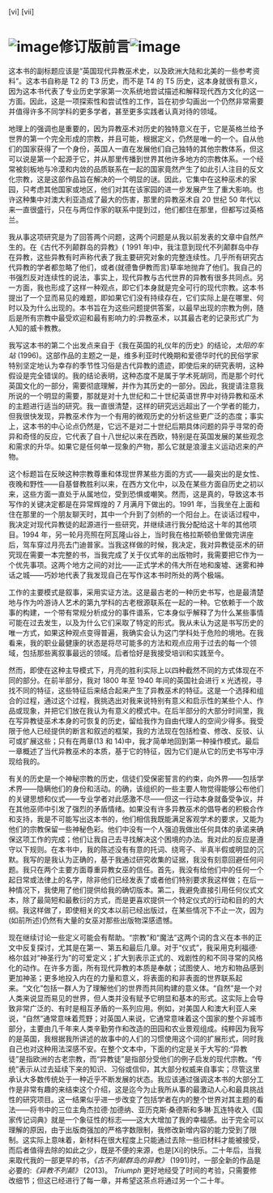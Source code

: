 

[vi] [vii]

# ![image](images/common1.gif)修订版前言![image](images/common2.gif)

这本书的副标题应该是“英国现代异教巫术史，以及欧洲大陆和北美的一些参考资料”。这本书自称是 T2 的 T3 历史，而不是 T4 的 T5 历史，这本身就很有意义，因为这本书代表了专业历史学家第一次系统地尝试描述和解释现代西方文化的这一方面。因此，这是一项探索性和尝试性的工作，旨在初步勾画出一个仍然非常需要并值得许多不同学科的更多学者，甚至更多实践者认真对待的领域。

地理上的强调也是重要的，因为异教巫术对历史的独特意义在于，它是英格兰给予世界的第一个完全形成的宗教，并且可能，根据定义，仍然是唯一的一个。自从他们的国家获得了一个身份，英国人一直在发展他们自己独特的其他宗教体系，但这可以说是第一个起源于它，并从那里传播到世界其他许多地方的宗教体系。一个经常被刻板地与冷漠和内敛的品质联系在一起的国家竟然产生了如此引人注目的反文化宗教，这是这部作品旨在解决的一个明显的谜。因此，它集中在这种巫术的家园，只考虑其他国家或地区，他们对其在该家园的进一步发展产生了重大影响。也许这种集中对澳大利亚造成了最大的伤害，那里的异教巫术自 20 世纪 50 年代以来一直很盛行，只在与两位作家的联系中提到过，他们都住在那里，但都写过英格兰。

我从事这项研究是为了回答两个问题，这两个问题是从我以前发表的文章中自然产生的。在《古代不列颠群岛的异教》( 1991 年)中，我注意到现代不列颠群岛中存在异教，这些异教有时声称代表了我主要研究对象的完整连续性。几乎所有研究古代异教的学者都忽略了他们，或者(就德鲁伊教而言)草率地抛弃了他们。我自己的书强烈反对连续性的说法，事实上，现代异教与古代世界的异教有很多共同点。另一方面，我也形成了这样一种观点，即它们本身就是完全可行的现代宗教。这本书提出了一个显而易见的难题，即如果它们没有持续存在，它们实际上是在哪里、何时以及为什么出现的。本书旨在为这些问题提供答案，以最早出现的宗教为例，随后是所有宗教中最受欢迎和最有影响力的:异教巫术，以其最古老的记录形式广为人知的威卡教教。

我写这本书的第二个出发点来自于《我在英国的礼仪年的历史》的结论，*太阳的车站* (1996)。这部作品的主题之一是，维多利亚时代晚期和爱德华时代的民俗学家特别坚定地认为幸存的季节性习俗是古代异教的遗迹，即使后来的研究表明，这种假设是完全错误的。我的结论表明，这种态度不是属于学术死胡同，而是那个时代英国文化的一部分，需要彻底理解，并作为其历史的一部分。因此，我提请注意我所说的一个明显的需要，那就是对十九世纪和二十世纪英语世界中对待异教和巫术的主题进行适当的研究。我一直很清楚，这样的研究远远超出了一个学者的能力，但我很快发现，异教巫术作为一个有用的微观历史的分析这些更广泛的态度；事实上，这本书的中心论点仍然是，它远不是对二十世纪后期具体问题的异乎寻常的奇异和奇怪的反应，它代表了自十八世纪以来在西欧，特别是在英国发展的某些观念和需求的升华。如果它是任何单一现象的产物，那么它就是浪漫主义运动迟来的产物。

这个标题旨在反映这种宗教尊重和体现世界某些方面的方式——最突出的是女性、夜晚和野性——自基督教胜利以来，在西方文化中，以及在某些方面自历史之初以来，这些方面一直处于从属地位，受到恐惧或嘲笑。然而，这是真的，导致这本书写作的关键决定都是在异常辉煌的 7 月满月下做出的。1991 年，当我坐在上面和住在那里的一个朋友聊天时，其中一个升到了剑桥的一个阳台上。在谈话过程中，我决定对现代异教徒的起源进行一些研究，并继续进行我分配给这十年的其他项目。1994 年，另一轮月亮照在阿瓦隆山谷上，当时我在格拉斯顿伯里做完讲座后，驾车穿过月亮去门迪普家。当我这样做的时候，我决定，我对异教徒巫术的研究现在需要一本完整的书，当我完成了关于仪式年的出版物时，我需要把它作为一个优先事项。这两个地方之间的对比——正式学术的伟大所在地和废墟、迷雾和神话之城——巧妙地代表了我发现自己在写作这本书时所处的两个极端。

工作的主要模式是叙事，采用实证方法。这是最古老的一种历史书写，也是最清楚地与作为吟游诗人艺术的第九学科的古老根源联系在一起的一种。它依赖于一个故事的构建，一个带有常规分析成分的事件谱系，它本身似乎解释了为什么某些事情可能在过去发生，以及为什么它们采取了特定的形式。我从未认为这是书写历史的唯一方式，如果这种观点变得普遍，我确实会认为这门学科处于危险的境地。在我看来，我的职业最健康的状态是将尽可能多的方法和观点应用于过去的每一个领域，包括那些离叙事最远的领域。后者恰好是我接受培训和实践至今。

然而，即使在这种主导模式下，月亮的胜利实际上以四种截然不同的方式体现在不同的部分。在前半部分，我对 1800 年至 1940 年间的英国社会进行 x 光透视，寻找不同的特征，这些特征后来结合起来产生了异教巫术的特征。这是一个选择和组合的过程，通过这个过程，我挑选出对我来说特别有意义和启示性的某些个人、作品或现象，并把它们放在我认为有意义的模式中。在后半部分的大部分时间里，我在写异教徒巫术本身的可恢复的历史，留给我作为自由代理人的空间少得多。我受限于他人已经提供的断言和叙述的框架，我的方法现在包括检查、修改、反驳、认可或扩展这些；只有在两章(13 和 14)中，我才简单地回到第一种操作模式。最后一章概述了当代异教巫术的本质，基于它的特征，因为它们是从它的历史书写中浮现给我的。

有关的历史是一个神秘宗教的历史，信徒们受保密誓言的约束，向外界——包括学术界——隐瞒他们的身份和活动。的确，该组织的一些主要人物觉得能够公布他们的关键思想和仪式——专业学者对此感激不尽——但这一行动本身就备受争议，并在其他巫师中引发了强烈的矛盾情绪。如果没有许多异教巫术的倡导者的积极合作和支持，我是不可能写出这本书的，他们相信我既能满足客观学术的要求，又能为他们的宗教保留一些神秘色彩。他们中没有一个人强迫我做出任何具体的承诺来确保这项工作的完成；他们让我自己去寻找解决这个困境的办法。我对此的反应是遵守以下规则。在本书中，我的陈述没有有意的托词、绕弯子、半真半假或明显的沉默。我写的是我认为正确的，基于我通过研究收集的证据，我没有刻意回避任何问题。我只在两个主要方面尊重异教女巫的信任。首先，我没有给他们中的任何一个起日常或法律上的名字，除非他们已经发表了或者他们特别要求我这样做；在后一种情况下，我使用了他们提供给我的确切版本。第二，我避免直接引用任何仪式文本，除了最简短和最敷衍的方式，而是更喜欢提供一个特定仪式的行动和目的的大纲。我这样做了，即使相关的文本以前已经出版过，在某些情况下不止一次，因为(如前所述)仍然有大量的女巫对那些出版物深感遗憾。

现在继续讨论一些定义可能会有帮助。“宗教”和“魔法”这两个词的含义在本书的正文中反复探讨，尤其是在第一、第五和最后几章。对于“仪式”，我采用克利福德·格尔兹对“神圣行为”的可爱定义；扩大到表示正式的、戏剧性的和不同寻常的风格化的动作。在许多方面，所有现代异教的本质是奉献；试图使人、地方和物品感到更加神圣；更多地投入内在的力量和意义，将表面的和非表面的世界联系起来。“文化”包括一群人为了理解他们的世界而共同构建的意义体。“自然”是一个对人类来说显而易见的世界，但人类并没有赋予它明显和基本的形式。这实际上会导致非常广泛的、有时是相互矛盾的一系列应用。例如，对美国人和澳大利亚人来说，“自然”通常意味着荒野；对英国人来说，它通常意味着这个国家的整个非城市部分，主要由几千年来人类辛勤劳作和改造的田园和农业景观组成。纯粹因为我写的是英国，我根据我所讲述的故事中的人们的习惯使用这个词的扩展形式，同时我自己也对这种用法深感不安。在整个文本中，下面的约定是关于大写的:“异教徒”是指欧洲的古老宗教，而“异教徒”是指部分受他们的例子启发的现代宗教。“传统”表示从过去延续下来的知识、习俗或信仰，其大部分权威来自事实；尽管这里承认大多数传统处于一种近乎不断发展的状态。我应该通过强调这本书的大部分工作是非常有趣的来结束这个介绍，这是迄今为止我所从事的最激动人心和最具挑战性的研究项目。这一结果似乎进一步改变了包括学者在内的整个世界对其主题的看法——将书中的三位主角杰拉德·加德纳、亚历克斯·桑德斯和多琳·瓦连特收入《国家传记词典》就是一个象征性的标志——这大大增加了我的幸福感。出于完全可以理解的原因，由于出版商强加的严格字数限制，我修改新增内容的能力受到了限制。这实际上意味着，新材料在很大程度上只能通过去除一些旧材料才能被接受，而后者值得去除的如此之少，既是不便的来源，也是[Xi]的快乐。二十年后，当我来取代我的一部更早的书，*《古不列颠群岛的异教》* (1991)时，一部全新的作品是必要的:*《异教不列颠》* (2013)。 *Triumph* 更好地经受了时间的考验，只需要修改细节；但这已经进行了每一章，并希望这茶点将通过另一个二十年。